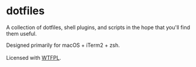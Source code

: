 # dotfiles

A collection of dotfiles, shell plugins, and scripts in the hope that you'll find them useful.

Designed primarily for macOS + iTerm2 + zsh.
<br><br>
Licensed with [WTFPL](http://www.wtfpl.net).
